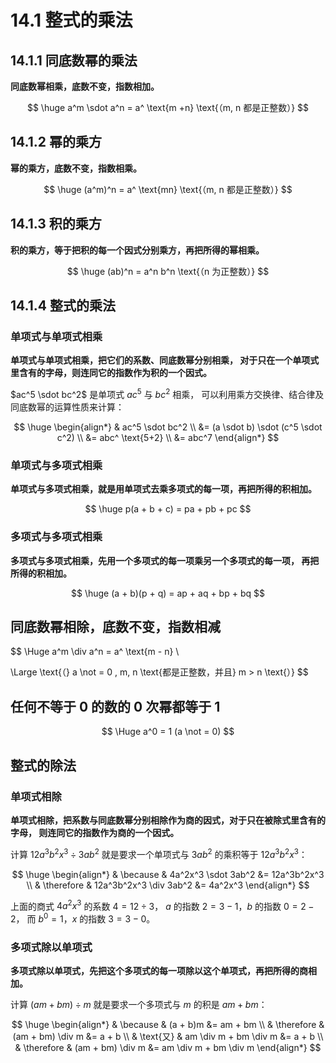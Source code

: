 # 14.1 整式的乘法

## 14.1.1 同底数幂的乘法

**同底数幂相乘，底数不变，指数相加。**

$$
\huge
a^m \sdot a^n = a^ \text{m +n}
\text{（m, n 都是正整数）}
$$

## 14.1.2 幂的乘方

**幂的乘方，底数不变，指数相乘。**

$$
\huge
(a^m)^n = a^ \text{mn}
\text{（m, n 都是正整数）}
$$

## 14.1.3 积的乘方

**积的乘方，等于把积的每一个因式分别乘方，再把所得的幂相乘。**

$$
\huge
(ab)^n = a^n b^n
\text{（n 为正整数）}
$$

## 14.1.4 整式的乘法

### 单项式与单项式相乘

**单项式与单项式相乘，把它们的系数、同底数幂分别相乘，
对于只在一个单项式里含有的字母，则连同它的指数作为积的一个因式。**

$ac^5 \sdot bc^2$ 是单项式 $ac^5$ 与 $bc^2$ 相乘，
可以利用乘方交换律、结合律及同底数幂的运算性质来计算：

$$
\huge
\begin{align*}
  & ac^5 \sdot bc^2 \\
  &= (a \sdot b) \sdot (c^5 \sdot c^2) \\ 
  &= abc^ \text{5+2} \\
  &= abc^7
\end{align*}
$$

### 单项式与多项式相乘

**单项式与多项式相乘，就是用单项式去乘多项式的每一项，再把所得的积相加。**

$$
\huge
p(a + b + c) = pa + pb + pc
$$

### 多项式与多项式相乘

**多项式与多项式相乘，先用一个多项式的每一项乘另一个多项式的每一项，
再把所得的积相加。**

$$
\huge
(a + b)(p + q) = ap + aq + bp + bq
$$

## 同底数幂相除，底数不变，指数相减

$$
\Huge
a^m \div a^n = a^ \text{m - n} \\

\Large
\text{（} a \not = 0 , m, n
\text{都是正整数，并且} m > n
\text{）}
$$

## 任何不等于 0 的数的 0 次幂都等于 1

$$
\Huge
a^0 = 1 (a \not = 0)
$$

## 整式的除法

### 单项式相除

**单项式相除，把系数与同底数幂分别相除作为商的因式，对于只在被除式里含有的字母，
则连同它的指数作为商的一个因式。**

计算 $12a^3b^2x^3 \div 3ab^2$ 就是要求一个单项式与 $3ab^2$
的乘积等于 $12a^3b^2x^3$：

$$
\huge
\begin{align*}
  & \because & 4a^2x^3 \sdot 3ab^2 &= 12a^3b^2x^3 \\
  & \therefore & 12a^3b^2x^3 \div 3ab^2 &= 4a^2x^3
\end{align*}
$$

上面的商式 $4a^2x^3$ 的系数 $4 = 12 \div 3$，
$a$ 的指数 $2=3-1$，$b$ 的指数 $0=2-2$，
而 $b^0 = 1$，$x$ 的指数 $3=3-0$。

### 多项式除以单项式

**多项式除以单项式，先把这个多项式的每一项除以这个单项式，再把所得的商相加。**

计算 $(am + bm) \div m$ 就是要求一个多项式与 $m$ 的积是 $am + bm$：

$$
\huge
\begin{align*}
  & \because & (a + b)m &= am + bm \\
  & \therefore & (am + bm) \div m &= a + b \\
  & \text{又} & am \div m + bm \div m &= a + b \\
  & \therefore & (am + bm) \div m &= am \div m + bm \div m
\end{align*}
$$
